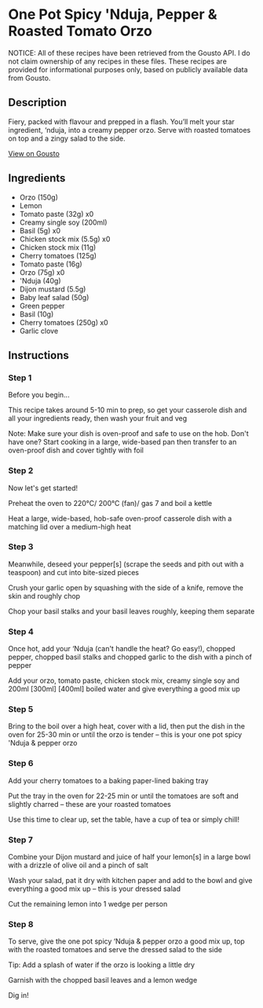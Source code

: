 # One Pot Spicy 'Nduja, Pepper & Roasted Tomato Orzo

NOTICE: All of these recipes have been retrieved from the Gousto API. I do not claim ownership of any recipes in these files. These recipes are provided for informational purposes only, based on publicly available data from Gousto.

## Description

Fiery, packed with flavour and prepped in a flash. You’ll melt your star ingredient, ‘nduja, into a creamy pepper orzo. Serve with roasted tomatoes on top and a zingy salad to the side.


[View on Gousto](https://www.gousto.co.uk/recipes/cookbook/one-pot-spicy-nduja-pepper-roasted-tomato-orzo)

## Ingredients

- Orzo (150g)
- Lemon
- Tomato paste (32g) x0
- Creamy single soy (200ml)
- Basil (5g) x0
- Chicken stock mix (5.5g) x0
- Chicken stock mix (11g)
- Cherry tomatoes (125g)
- Tomato paste (16g)
- Orzo (75g) x0
-  'Nduja (40g)
- Dijon mustard (5.5g)
- Baby leaf salad (50g)
- Green pepper
- Basil (10g)
- Cherry tomatoes (250g) x0
- Garlic clove

## Instructions


### Step 1

Before you begin...

This recipe takes around 5-10 min to prep, so get your casserole dish and all your ingredients ready, then wash your fruit and veg

Note: Make sure your dish is oven-proof and safe to use on the hob. Don't have one? Start cooking in a large, wide-based pan then transfer to an oven-proof dish and cover tightly with foil


### Step 2

Now let's get started!

Preheat the oven to 220°C/ 200°C (fan)/ gas 7 and boil a kettle

Heat a large, wide-based, hob-safe oven-proof casserole dish with a matching lid over a medium-high heat


### Step 3

Meanwhile, deseed your pepper[s] (scrape the seeds and pith out with a teaspoon) and cut into bite-sized pieces

Crush your garlic open by squashing with the side of a knife, remove the skin<span class="text-danger"> </span>and roughly chop

Chop your basil stalks and your basil leaves roughly, keeping them separate


### Step 4

Once hot, add your ‘Nduja (can't handle the heat? Go easy!), chopped pepper, chopped basil stalks and chopped garlic to the dish with a pinch of pepper

Add your orzo, tomato paste, chicken stock mix, creamy single soy and 200ml<span class="text-purple"> [300ml]</span> <span class="text-danger">[400ml]</span> boiled water and give everything a good mix up


### Step 5

Bring to the boil over a high heat, cover with a lid, then put the dish in the oven for 25-30 min or until the orzo is tender – this is your one pot spicy 'Nduja & pepper orzo


### Step 6

Add your cherry tomatoes to a baking paper-lined baking tray

Put the tray in the oven for 22-25 min or until the tomatoes are soft and slightly charred – these are your roasted tomatoes

Use this time to clear up, set the table, have a cup of tea or simply chill!


### Step 7

Combine your Dijon mustard and juice of half your lemon[s] in a large bowl with a drizzle of olive oil and a pinch of salt

Wash your salad, pat it dry with kitchen paper and add to the bowl and give everything a good mix up – this is your dressed salad

Cut the remaining lemon into 1 wedge per person

### Step 8

To serve, give the one pot spicy ‘Nduja & pepper orzo a good mix up, top with the roasted tomatoes and serve the dressed salad to the side

Tip: Add a splash of water if the orzo is looking a little dry

Garnish with the chopped basil leaves and a lemon wedge

Dig in!

